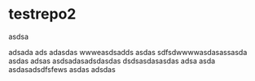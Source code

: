 # testrepo2

asdsa

adsada
ads
adasdas
wwweasdsadds
asdas
sdfsdwwwwasdasassasda
asdas
adsas
asdsadasadsdasdas
dsdsasdasasdas
adsa
asda
asdasadsdfsfews
asdas
adsdas
